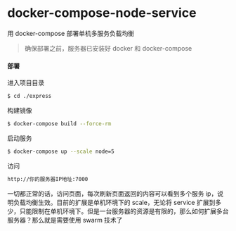 # docker-compose-node-service

用 docker-compose 部署单机多服务负载均衡

> 确保部署之前，服务器已安装好 docker 和 docker-compose

#### 部署

进入项目目录

```sh
$ cd ./express
```

构建镜像

```sh
$ docker-compose build --force-rm
```

启动服务

```sh
$ docker-compose up --scale node=5
```

访问

```sh
http://你的服务器IP地址:7000
```

一切都正常的话，访问页面，每次刷新页面返回的内容可以看到多个服务 ip，说明负载均衡生效。目前的扩展是单机环境下的 scale，无论将 service 扩展到多少，只能限制在单机环境下。但是一台服务器的资源是有限的，那么如何扩展多台服务器？那么就是需要使用 swarm 技术了

